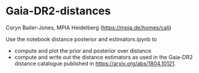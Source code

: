 # Gaia-DR2-distances

Coryn Bailer-Jones, MPIA Heidelberg (https://mpia.de/homes/calj)

Use the notebook distance posterior and estimators.ipynb to 
* compute and plot the prior and posterior over distance
* compute and write out the distance estimators
as used in the Gaia-DR2 distance catalogue published in https://arxiv.org/abs/1804.10121. 

